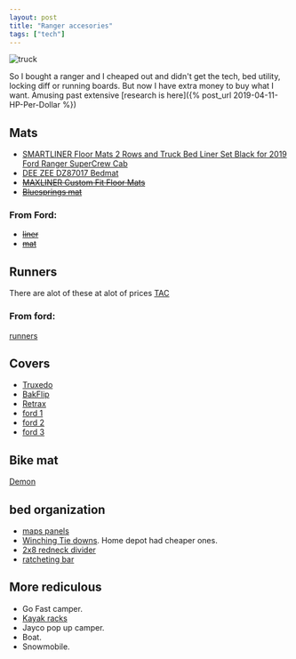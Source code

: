 ```yaml
--- 
layout: post
title: "Ranger accesories"
tags: ["tech"]
---
```


![truck](https://dsm01pap002files.storage.live.com/y4mPdnKLnFeyGHnyUHpL-KpvfGUyTuOVVgEympxAYplIZnLKTV_QiEJIPl1XWzM7KM_ksEmD6GMeB4_tn0VC9HKNGnHLOljUmMH86Yytte1tkxcOImGUiWSYuw7ZvA97hpQYIv8Uwxs69V0wE9t-VQOT-XFF2j1OCxQZMdm5mjhqINX15srP9sDYz2xkAOVu75u?width=660&height=495&cropmode=none)

So I bought a ranger and I cheaped out and didn't get the tech, bed utility, locking diff or running boards. But now I have extra money to buy what I want. Amusing past extensive [research is here]({% post_url 2019-04-11-HP-Per-Dollar %})

## Mats
* [SMARTLINER Floor Mats 2 Rows and Truck Bed Liner Set Black for 2019 Ford Ranger SuperCrew Cab](https://www.amazon.com/dp/B081TNSBY4/ref=cm_sw_r_wa_apa_fabc_b2X0FbZ4S2YN9)
* [DEE ZEE DZ87017 Bedmat](https://www.amazon.com/dp/B07N3293J8/ref=cm_sw_r_wa_apa_fabc_u2X0FbG3BYYZ2)
* ~~[MAXLINER Custom Fit Floor Mats](https://www.amazon.com/dp/B07TZT1WB4/ref=cm_sw_r_wa_apa_fabc_Z4X0FbFQV34CD)~~
* ~~[Bluesprings mat](https://www.bluespringsfordparts.com/oem-parts/ford-bed-mat-for-5-0-bed-kb3z99112a15a?c=bD0xJm49U2VhcmNoIFJlc3VsdHM%3D)~~

### From Ford: 
* ~~[liner](https://accessories.ford.com/bed-products/liners-and-mats/liner-load-compartment-12843.html)~~
* ~~[mat](https://accessories.ford.com/bed-products/liners-and-mats/liner-load-compartment-12135.html)~~

## Runners
There are alot of these at alot of prices
[TAC](https://www.amazon.com/TAC-Running-2019-2020-SuperCrew-Accessories/dp/B07VMHGPTN/ref=sr_1_1?dchild=1&keywords=running+board&pd_rd_r=bda0905b-d739-4a5a-8b01-4d690e88c1c6&pd_rd_w=xAi4W&pd_rd_wg=c0yak&pf_rd_p=bec88bc8-d41e-4895-a8dc-a35e165b8995&pf_rd_r=C73S01WMHX137DBV57WF&pid=6rCClhW&qid=1607728908&rnid=15684181&s=automotive&sr=1-1&vehicle=2020-54-696-656-214-53-6--20822--8-1-5564-297-&vehicleName=2020+Ford+Ranger)

### From ford: 
[runners](https://accessories.ford.com/step-asy-12149.html)

## Covers
* [Truxedo](https://www.amazon.com/Truxedo-231001-Ranger-TruXport-Tonneau/dp/B07N99VCSV/ref=sr_1_1?crid=3NSUUA81DODOY&dchild=1&keywords=tonneau+cover&pd_rd_r=102b5440-2e0c-4387-812d-7966ff7a96d4&pd_rd_w=yUepz&pd_rd_wg=cDA9D&pf_rd_p=8a68efb9-a680-488c-88fe-8333519f00b7&pf_rd_r=8Y0P2V1ND0V6KJAQP82X&qid=1607729146&s=automotive&sprefix=tonne%2Cautomotive%2C221&sr=1-1&vehicle=2020-54-696-656-214-53-6--20822--8-1-5564-297-&vehicleName=2020+Ford+Ranger)
* [BakFlip](https://www.amazon.com/BAKFlip-Folding-Tonneau-448332-Ranger/dp/B07J5CVWGD/ref=sr_1_1?dchild=1&keywords=bakflip&pd_rd_r=5299f95b-be08-4d61-92c2-987f87a1aa96&pd_rd_w=pXCHM&pd_rd_wg=eWsaZ&pf_rd_p=8a68efb9-a680-488c-88fe-8333519f00b7&pf_rd_r=R8B40NV0AQ05M1FVXE5W&qid=1609028467&s=automotive&sr=1-1&vehicle=2020-54-696-656-214-53-6--20822--8-1-5564-297-&vehicleName=2020+Ford+Ranger)
* [Retrax](https://retrax.com/retraxpro-xr/2020/ford/ranger)
* [ford 1](https://accessories.ford.com/bed-products/covers/cover-tonneau-12765.html)
* [ford 2](https://accessories.ford.com/bed-products/covers/cover-tonneau-12804.html)
* [ford 3](https://accessories.ford.com/bed-products/covers/cover-tonneau-12802.html)

## Bike mat
[Demon](https://www.amazon.com/Demon-Tailgate-Mountain-Mechanic-Pickups/dp/B071SF4845/ref=sr_1_2?dchild=1&keywords=tailgate%2Bmats%2Bfor%2Bbikes&qid=1607925495&sr=8-2&th=1&psc=1)

## bed organization
* [maps panels](https://valhallaoffroad.com/maps/2019-ford-ranger-4th-gen-short-box-60-maps-panel)
* [Winching Tie downs](https://www.amazon.com/RHINO-USA-Ratchet-Down-Straps/dp/B07K3QD3JL/ref=sr_1_5?crid=20FGOKAU8OTEQ&dchild=1&keywords=rhino+ratchet+straps&qid=1609365471&sprefix=rhino+ratchet+st%2Caps%2C216&sr=8-5). Home depot had cheaper ones.
* [2x8 redneck divider](https://www.ranger5g.com/forum/threads/board-across-the-back-of-the-bed.8843/)
* [ratcheting bar](https://www.amazon.com/Reese-Explore-1390600-Ratcheting-Cargo/dp/B01414B9HI/ref=psdc_347985011_t1_B07VHLSFN2)

## More rediculous
* Go Fast camper. 
* [Kayak racks](https://www.outsidepursuits.com/best-truck-kayak-rack/#:~:text=Truck%20Kayak%20Rack%20Comparison%20Table%20%20%20,4.6%20%2F%205.0%20%203%20more%20rows%20)
* Jayco pop up camper. 
* Boat. 
* Snowmobile. 
